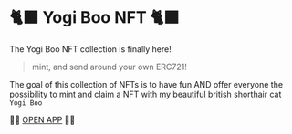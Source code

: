 # 🐈‍⬛ Yogi Boo NFT 🐈‍⬛

The Yogi Boo NFT collection is finally here!

> mint, and send around your own ERC721!

The goal of this collection of NFTs is to have fun AND offer everyone the possibility to mint and claim a NFT with my beautiful british shorthair cat `Yogi Boo`

🚀🚀 [OPEN APP](https://yogi-boo-nft.netlify.app/) 🚀🚀
